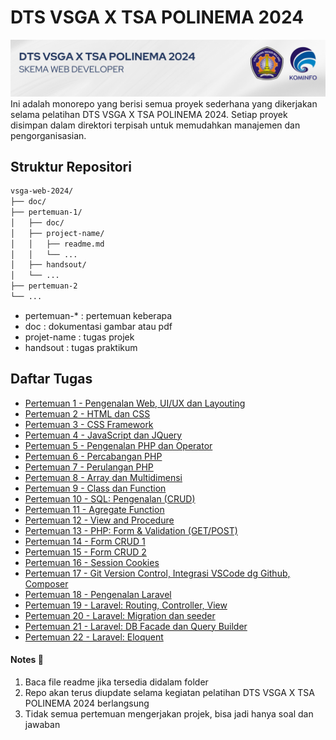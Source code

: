 # DTS VSGA X TSA POLINEMA 2024
![vsgaxpolinema](/doc/banner.png)
Ini adalah monorepo yang berisi semua proyek sederhana yang dikerjakan selama pelatihan DTS VSGA X TSA POLINEMA 2024. Setiap proyek disimpan dalam direktori terpisah untuk memudahkan manajemen dan pengorganisasian.

## Struktur Repositori
```bash
vsga-web-2024/
├── doc/
├── pertemuan-1/
│   ├── doc/
│   ├── project-name/
│   │   ├── readme.md
│   │   └── ...
│   ├── handsout/
│   └── ...
├── pertemuan-2
└── ...
```
- pertemuan-* : pertemuan keberapa
- doc : dokumentasi gambar atau pdf
- projet-name : tugas projek
- handsout : tugas praktikum

## Daftar Tugas 
- [Pertemuan 1 - Pengenalan Web, UI/UX dan Layouting](./readme.md)
- [Pertemuan 2 -  HTML dan CSS](./readme.md)
- [Pertemuan 3 - CSS Framework](./readme.md)
- [Pertemuan 4 - JavaScript dan JQuery](./readme.md)
- [Pertemuan 5 - Pengenalan PHP dan Operator](./readme.md)
- [Pertemuan 6 - Percabangan PHP](./readme.md)
- [Pertemuan 7 - Perulangan PHP](./readme.md)
- [Pertemuan 8 - Array dan Multidimensi](./readme.md)
- [Pertemuan 9 - Class dan Function](./readme.md)
- [Pertemuan 10 - SQL: Pengenalan (CRUD)](./readme.md)
- [Pertemuan 11 - Agregate Function](./readme.md)
- [Pertemuan 12 - View and Procedure](./readme.md)
- [Pertemuan 13 - PHP: Form & Validation (GET/POST)](./pertemuan-13/)
- [Pertemuan 14 - Form CRUD 1](./pertemuan-14/)
- [Pertemuan 15 - Form CRUD 2](./pertemuan-15/)
- [Pertemuan 16 - Session Cookies](./pertemuan-16/)
- [Pertemuan 17 - Git Version Control, Integrasi VSCode dg Github, Composer](./pertemuan-17/)
- [Pertemuan 18 - Pengenalan Laravel](./readme.md)
- [Pertemuan 19 - Laravel: Routing, Controller, View](./readme.md)
- [Pertemuan 20 - Laravel: Migration dan seeder](./readme.md)
- [Pertemuan 21 - Laravel: DB Facade dan Query Builder](./readme.md)
- [Pertemuan 22 - Laravel: Eloquent](./readme.md)

#### Notes 📝
1. Baca file readme jika tersedia didalam folder
2. Repo akan terus diupdate selama kegiatan pelatihan DTS VSGA X TSA POLINEMA 2024 berlangsung
3. Tidak semua pertemuan mengerjakan projek, bisa jadi hanya soal dan jawaban
